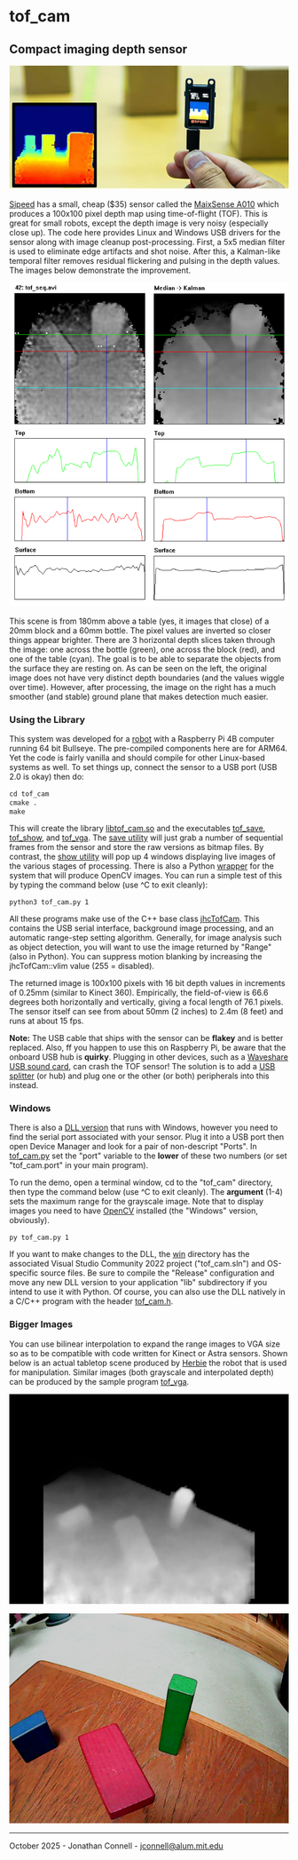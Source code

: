 # tof_cam
## Compact imaging depth sensor 

![MaixSense A010](MaixSense_A010.jpg)

[Sipeed](https://wiki.sipeed.com/hardware/en/maixsense/maixsense-a010/maixsense-a010.html) has a small, cheap ($35) sensor called the [MaixSense A010](https://www.amazon.com/A010-Depth-Vision-Camera-Sensor/dp/B0BWM21YK8) which produces a 100x100 pixel depth map using time-of-flight (TOF). This is great for small robots, except the depth image is very noisy (especially close up). The code here provides Linux and Windows USB drivers for the sensor along with image cleanup post-processing. First, a 5x5 median filter is used to eliminate edge artifacts and shot noise. After this, a Kalman-like temporal filter removes residual flickering and pulsing in the depth values. The images below demonstrate the improvement.

![depth slices](seq_compare.bmp)

This scene is from 180mm above a table (yes, it images that close) of a 20mm block and a 60mm bottle. The pixel values are inverted so closer things appear brighter. There are 3 horizontal depth slices taken through the image: one across the bottle (green), one across the block (red), and one of the table (cyan). The goal is to be able to separate the objects from the surface they are resting on. As can be seen on the left, the original image does not have very distinct depth boundaries (and the values wiggle over time). However, after processing, the image on the right has a much smoother (and stable) ground plane that makes detection much easier.

### Using the Library

This system was developed for a [robot](https://github.com/jconnell11/Ganbei) with a Raspberry Pi 4B computer running 64 bit Bullseye. The pre-compiled components here are for ARM64. Yet the code is fairly vanilla and should compile for other Linux-based systems as well. To set things up, connect the sensor to a USB port (USB 2.0 is okay) then do:

    cd tof_cam
    cmake .
    make

This will create the library [libtof_cam.so](lib/libtof_cam.so) and the executables [tof_save](tof_save), [tof_show](tof_show), and [tof_vga](tof_vga). The [save utility](src/tof_save.cpp) will just grab a number of sequential frames from the sensor and store the raw versions as bitmap files. By contrast, the [show utility](src/tof_show.cpp) will pop up 4 windows displaying live images of the various stages of processing. There is also a Python [wrapper](tof_cam.py) for the system that will produce OpenCV images. You can run a simple test of this by typing the command below (use ^C to exit cleanly):

    python3 tof_cam.py 1

All these programs make use of the C++ base class [jhcTofCam](src/jhcTofCam.cpp). This contains the USB serial interface, background image processing, and an automatic range-step setting algorithm. Generally, for image analysis such as object detection, you will want to use the image returned by "Range" (also in Python). You can suppress motion blanking by increasing the jhcTofCam::vlim value (255 = disabled).

The returned image is 100x100 pixels with 16 bit depth values in increments of 0.25mm (similar to Kinect 360). Empirically, the field-of-view is 66.6 degrees both horizontally and vertically, giving a focal length of 76.1 pixels. The sensor itself can see from about 50mm (2 inches) to 2.4m (8 feet) and runs at about 15 fps.

__Note:__ The USB cable that ships with the sensor can be __flakey__ and is better replaced. Also, ff you happen to use this on Raspberry Pi, be aware that the onboard USB hub is __quirky__. Plugging in other devices, such as a [Waveshare USB sound card](https://www.amazon.com/gp/product/B08R38TXXL), can crash the TOF sensor! The solution is to add  a [USB splitter](https://www.amazon.com/dp/B07ZZ9ZSW9) (or hub) and plug one or the other (or both) peripherals into this instead. 

### Windows

There is also a [DLL version](lib/tof_cam.dll) that runs with Windows, however you need to find the serial port associated with your sensor. Plug it into a USB port then open Device Manager and look for a pair of non-descript "Ports". In [tof_cam.py](tof_cam.py) set the "port" variable to the __lower__ of these two numbers (or set "tof_cam.port" in your main program). 

To run the demo, open a terminal window, cd to the "tof_cam" directory, then type the command below (use ^C to exit cleanly). The __argument__ (1-4) sets the maximum range for the grayscale image.  Note that to display images you need to have [OpenCV](https://opencv.org/releases/) installed (the "Windows" version, obviously).

    py tof_cam.py 1

If you want to make changes to the DLL, the [win](win) directory has the associated Visual Studio Community 2022 project ("tof_cam.sln") and OS-specific source files. Be sure to compile the "Release" configuration and move any new DLL version to your application "lib" subdirectory if you intend to use it with Python. Of course, you can also use the DLL natively in a C/C++ program with the header [tof_cam.h](win/tof_cam.h).  

### Bigger Images

You can use bilinear interpolation to expand the range images to VGA size so as to be compatible with code written for Kinect or Astra sensors. Shown below is an actual tabletop scene produced by [Herbie](https://youtu.be/ncSaZPBFY3k) the robot that is used for manipulation. Similar images (both grayscale and interpolated depth) can be produced by the sample program [tof_vga](src/tof_vga.cpp).

![range](sample/scene_rng.bmp)

![color](sample/scene_col.bmp)

---

October 2025 - Jonathan Connell - jconnell@alum.mit.edu


